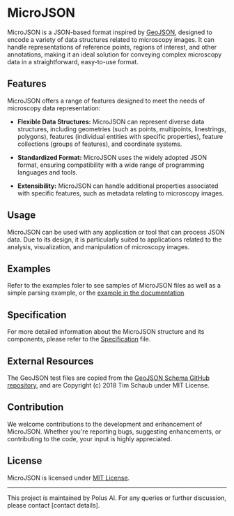 # MicroJSON

MicroJSON is a JSON-based format inspired by [GeoJSON](https://geojson.org), designed to encode a variety of data structures related to microscopy images. It can handle representations of reference points, regions of interest, and other annotations, making it an ideal solution for conveying complex microscopy data in a straightforward, easy-to-use format.

## Features

MicroJSON offers a range of features designed to meet the needs of microscopy data representation:

- **Flexible Data Structures:** MicroJSON can represent diverse data structures, including geometries (such as points, multipoints, linestrings, polygons), features (individual entities with specific properties), feature collections (groups of features), and coordinate systems.

- **Standardized Format:** MicroJSON uses the widely adopted JSON format, ensuring compatibility with a wide range of programming languages and tools.

- **Extensibility:** MicroJSON can handle additional properties associated with specific features, such as metadata relating to microscopy images.

## Usage

MicroJSON can be used with any application or tool that can process JSON data. Due to its design, it is particularly suited to applications related to the analysis, visualization, and manipulation of microscopy images.

## Examples

Refer to the examples foler to see samples of MicroJSON files as well as a simple parsing example, or the [example in the documentation](docs/example.md)

## Specification

For more detailed information about the MicroJSON structure and its components, please refer to the [Specification](docs/index.md) file.

## External Resources

The GeoJSON test files are copied from the [GeoJSON Schema GitHub repository](https://github.com/geojson/schema), and are Copyright (c) 2018 Tim Schaub under MIT License.

## Contribution

We welcome contributions to the development and enhancement of MicroJSON. Whether you're reporting bugs, suggesting enhancements, or contributing to the code, your input is highly appreciated.

## License

MicroJSON is licensed under [MIT License](./LICENSE).

---

This project is maintained by Polus AI. For any queries or further discussion, please contact [contact details].
